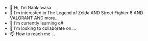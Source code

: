 - 👋 Hi, I’m NaokiIwasa
- 👀 I’m interested in The Legend of Zelda AND Street Fighter 6 AND VALORANT AND more...
- 🌱 I’m currently learning c#
- 💞️ I’m looking to collaborate on ...
- 📫 How to reach me ...

<!---
j47814/j47814 is a ✨ special ✨ repository because its `README.md` (this file) appears on your GitHub profile.
You can click the Preview link to take a look at your changes.
--->

